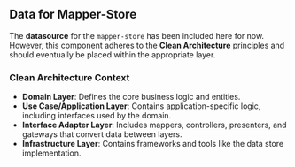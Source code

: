 ## Data for Mapper-Store

The **datasource** for the `mapper-store` has been included here for now. However, this component adheres to the **Clean Architecture** principles and should eventually be placed within the appropriate layer.

### Clean Architecture Context

- **Domain Layer**: Defines the core business logic and entities.
- **Use Case/Application Layer**: Contains application-specific logic, including interfaces used by the domain.
- **Interface Adapter Layer**: Includes mappers, controllers, presenters, and gateways that convert data between layers.
- **Infrastructure Layer**: Contains frameworks and tools like the data store implementation.
